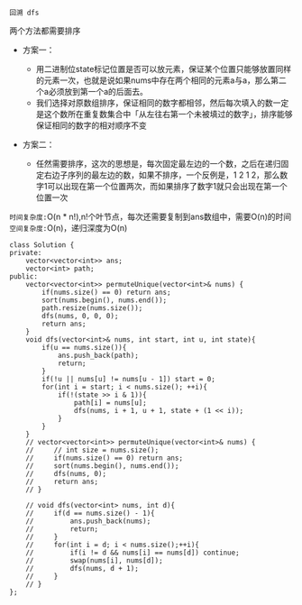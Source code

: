 `回溯 dfs`

两个方法都需要排序

- 方案一：

  - 用二进制位state标记位置是否可以放元素，保证某个位置只能够放置同样的元素一次，也就是说如果nums中存在两个相同的元素a与a，那么第二个a必须放到第一个a的后面去。
  - 我们选择对原数组排序，保证相同的数字都相邻，然后每次填入的数一定是这个数所在重复数集合中「从左往右第一个未被填过的数字」，排序能够保证相同的数字的相对顺序不变
- 方案二：
  - 任然需要排序，这次的思想是，每次固定最左边的一个数，之后在递归固定右边子序列的最左边的数，如果不排序，一个反例是，1 2 1 2，那么数字1可以出现在第一个位置两次，而如果排序了数字1就只会出现在第一个位置一次

`时间复杂度:`O(n * n!),n!个叶节点，每次还需要复制到ans数组中，需要O(n)的时间
`空间复杂度:`O(n)，递归深度为O(n)

```
class Solution {
private:
    vector<vector<int>> ans;
    vector<int> path;
public:
    vector<vector<int>> permuteUnique(vector<int>& nums) {
        if(nums.size() == 0) return ans;
        sort(nums.begin(), nums.end());
        path.resize(nums.size());
        dfs(nums, 0, 0, 0);
        return ans;
    }
    void dfs(vector<int>& nums, int start, int u, int state){
        if(u == nums.size()){
            ans.push_back(path);
            return;
        }
        if(!u || nums[u] != nums[u - 1]) start = 0;
        for(int i = start; i < nums.size(); ++i){
            if(!(state >> i & 1)){
                path[i] = nums[u];
                dfs(nums, i + 1, u + 1, state + (1 << i));
            }
        }
    }
    // vector<vector<int>> permuteUnique(vector<int>& nums) {
    //     // int size = nums.size();
    //     if(nums.size() == 0) return ans;
    //     sort(nums.begin(), nums.end());
    //     dfs(nums, 0);
    //     return ans;
    // }

    // void dfs(vector<int> nums, int d){
    //     if(d == nums.size() - 1){
    //         ans.push_back(nums);
    //         return;
    //     }
    //     for(int i = d; i < nums.size();++i){
    //         if(i != d && nums[i] == nums[d]) continue;
    //         swap(nums[i], nums[d]);
    //         dfs(nums, d + 1);
    //     }
    // }
};
```